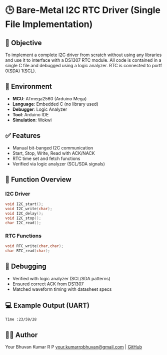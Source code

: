 
# 🕒 Bare-Metal I2C RTC Driver (Single File Implementation)

## 🎯 Objective
To implement a complete I2C driver from scratch without using any libraries and use it to interface with a DS1307 RTC module. All code is contained in a single C file and debugged using a logic analyzer. RTC is connected to portf 0(SDA) 1(SCL).
## 🔧 Environment
- **MCU**: ATmega2560 (Arduino Mega)
- **Language**: Embedded C (no library used)
- **Debugger**: Logic Analyzer 
- **Tool**: Arduino IDE 
- **Simulation**: Wokwi 

## ✅ Features
- Manual bit-banged I2C communication
- Start, Stop, Write, Read with ACK/NACK
- RTC time set and fetch functions
- Verified via logic analyzer (SCL/SDA signals)

## 🧠 Function Overview

### I2C Driver
```c
void I2C_start();
void I2C_write(char);
void I2C_delay();
void I2C_stop();
char I2C_read();
```

### RTC Functions
```c
void RTC_write(char,char);
char RTC_read(char);
```

## 🔬 Debugging
- Verified with logic analyzer (SCL/SDA patterns)
- Ensured correct ACK from DS1307
- Matched waveform timing with datasheet specs

## 💻 Example Output (UART)
```
Time :23/59/28
```



## 🧑‍💻 Author
Your Bhuvan Kumar R P 
your.kumarrpbhuvan@gmail.com | [GitHub](https://github.com/Bhuvan-Kumar-R-P)
